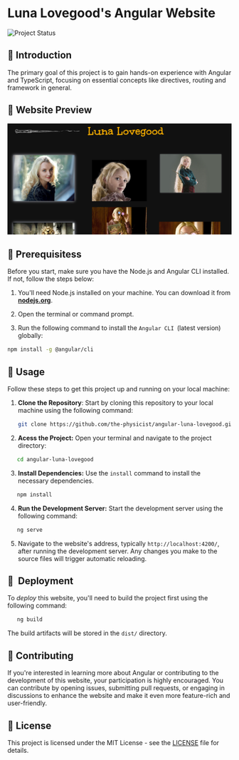 # Luna Lovegood's Angular Website

![Project Status](https://img.shields.io/badge/status-doone-blue)

## 🌙 Introduction

The primary goal of this project is to gain hands-on experience with Angular and TypeScript, focusing on essential concepts like directives, routing and framework in general.

## 📱 Website Preview

![Website Image](preview.png)

## 🧙‍️ Prerequisitess

Before you start, make sure you have the Node.js and Angular CLI installed. If not, follow the steps below:

1. You'll need Node.js installed on your machine. You can download it from [**nodejs.org**](https://nodejs.org/).

2. Open the terminal or command prompt.
3. Run the following command to install the `Angular CLI `(latest version) globally:

```bash
npm install -g @angular/cli
```

## 🌟 Usage

Follow these steps to get this project up and running on your local machine:

1. **Clone the Repository**: Start by cloning this repository to your local machine using the following command:

   ```bash
   git clone https://github.com/the-physicist/angular-luna-lovegood.git
   ```

2. **Acess the Project:** Open your terminal and navigate to the project directory:

```bash
   cd angular-luna-lovegood
```

3. **Install Dependencies:** Use the `install` command to install the necessary dependencies.

```bash
   npm install
```

4. **Run the Development Server:** Start the development server using the following command:

```bash
   ng serve
```

5. Navigate to the website's address, typically `http://localhost:4200/`, after running the development server. Any changes you make to the source files will trigger automatic reloading.

## 🌌 ️ Deployment

To _deploy_ this website, you'll need to build the project first using the following command:

```bash
   ng build
```

The build artifacts will be stored in the `dist/` directory.

## 🌈 Contributing

If you're interested in learning more about Angular or contributing to the development of this website, your participation is highly encouraged. You can contribute by opening issues, submitting pull requests, or engaging in discussions to enhance the website and make it even more feature-rich and user-friendly.

## 📝 License

This project is licensed under the MIT License - see the [LICENSE](LICENSE) file for details.
